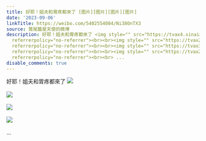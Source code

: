 ```yaml
---
title: 好耶！姐夫和胃疼都來了 [图片][图片][图片][图片]
date: '2023-09-06'
linkTitle: https://weibo.com/5402554084/Ni38OnTX3
source: 鷲尾醬是天使的微博
description: 好耶！姐夫和胃疼都來了 <img style="" src="https://tvax4.sinaimg.cn/large/005TCz76gy1hhmz0r6kjyj30xc0ir433.jpg"
  referrerpolicy="no-referrer"><br><br><img style="" src="https://tvax2.sinaimg.cn/large/005TCz76gy1hhmz294qrdj31120kuacl.jpg"
  referrerpolicy="no-referrer"><br><br><img style="" src="https://tvax3.sinaimg.cn/large/005TCz76gy1hhmz29mzftj31120kujtu.jpg"
  referrerpolicy="no-referrer"><br><br><img style="" src="https://tvax2.sinaimg.cn/large/005TCz76gy1hhmz2a3rutj31120kudii.jpg"
  referrerpolicy="no-referrer"><br><br> ...
disable_comments: true
---
```

好耶！姐夫和胃疼都來了 <img style="" src="https://tvax4.sinaimg.cn/large/005TCz76gy1hhmz0r6kjyj30xc0ir433.jpg" referrerpolicy="no-referrer"><br><br><img style="" src="https://tvax2.sinaimg.cn/large/005TCz76gy1hhmz294qrdj31120kuacl.jpg" referrerpolicy="no-referrer"><br><br><img style="" src="https://tvax3.sinaimg.cn/large/005TCz76gy1hhmz29mzftj31120kujtu.jpg" referrerpolicy="no-referrer"><br><br><img style="" src="https://tvax2.sinaimg.cn/large/005TCz76gy1hhmz2a3rutj31120kudii.jpg" referrerpolicy="no-referrer"><br><br> ...
